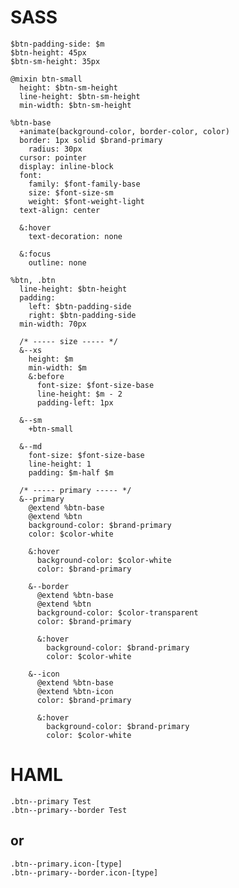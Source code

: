 # SASS

	$btn-padding-side: $m
	$btn-height: 45px
	$btn-sm-height: 35px
	
	@mixin btn-small
	  height: $btn-sm-height
	  line-height: $btn-sm-height
	  min-width: $btn-sm-height
	
	%btn-base
	  +animate(background-color, border-color, color)
	  border: 1px solid $brand-primary
	    radius: 30px
	  cursor: pointer
	  display: inline-block
	  font:
	    family: $font-family-base
	    size: $font-size-sm
	    weight: $font-weight-light
	  text-align: center
	
	  &:hover
	    text-decoration: none
	
	  &:focus
	    outline: none
	    
	%btn, .btn
	  line-height: $btn-height
	  padding:
	    left: $btn-padding-side
	    right: $btn-padding-side
	  min-width: 70px
	
	  /* ----- size ----- */
	  &--xs
	    height: $m
	    min-width: $m
	    &:before
	      font-size: $font-size-base
	      line-height: $m - 2
	      padding-left: 1px
	
	  &--sm
	    +btn-small
	
	  &--md
	    font-size: $font-size-base
	    line-height: 1
	    padding: $m-half $m
	
	  /* ----- primary ----- */
	  &--primary
	    @extend %btn-base
	    @extend %btn
	    background-color: $brand-primary
	    color: $color-white
	
	    &:hover
	      background-color: $color-white
	      color: $brand-primary
	
	    &--border
	      @extend %btn-base
	      @extend %btn
	      background-color: $color-transparent
	      color: $brand-primary
	
	      &:hover
	        background-color: $brand-primary
	        color: $color-white
	
	    &--icon
	      @extend %btn-base
	      @extend %btn-icon
	      color: $brand-primary
	
	      &:hover
	        background-color: $brand-primary
	        color: $color-white

# HAML
	
	.btn--primary Test
	.btn--primary--border Test
	
## or

	.btn--primary.icon-[type]
	.btn--primary--border.icon-[type]
